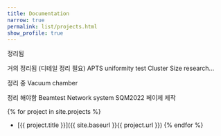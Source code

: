 ```yaml
---
title: Documentation
narrow: true
permalink: list/projects.html
show_profile: true
---
```


정리됨

거의 정리됨 (디테일 정리 필요)
APTS uniformity test
Cluster Size research...

정리 중
Vacuum chamber

정리 해야함 
Beamtest
Network system
SQM2022 페이제 제작

{% for project in site.projects %}
- [{{ project.title }}]({{ site.baseurl }}{{ project.url }})
{% endfor %}
